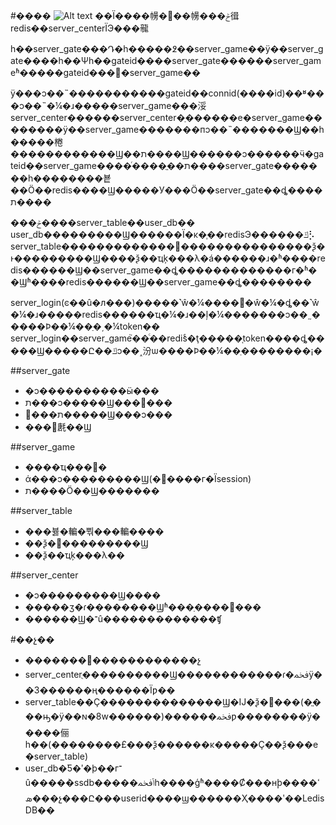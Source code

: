 #����
![Alt text](https://github.com/gochenzl/chess/blob/master/doc/pic/architecture.png?raw=true)
��Ϊ����㡢�߼��㡢���ݲ㣬redis��server_centerΪЭ���㡣 

һ��server_gate���Դ�һ�����߶��server_game��ÿ��server_gate����һ��Ψһ��gateid����server_gate������server_gameʱ�����gateid���͸�server_game��  

ÿ���ͻ��˵�����������gateid��connid(����id)��ʶ���ͻ��˵�¼�ɹ�����server_game���浽server_center������server_center�ַ������е�server_game��������ÿ��server_game�������пͻ��˵�������Ϣ��һ�����棬������������Ϣ��ת����Ϣ������ͻ������ӵ�gateid��server_game����ͬ����ֱ��ת����server_gate�������һ��������뵽��Ӧ��redis����Ϣ�����У���Ӧ��server_gate��ȡ����ת����  

���ݲ����server_table��user_db��  
user_db���������Ϣ������Ϊ�κ�֧��redisЭ������ݿ⡣  
server_table�������������߼���������������ѯ�ͱ���������Ϣ����ѯ��ҵķ���λ�á������ɹ�ʱ����redis������Ϣ��server_game��ȡ�������������г�ʱ��Ϣʱ����redis������Ϣ��server_game��ȡ��������  

server_login(ͼ��û�л���)�����˺ŵ�¼����΢�ŵ�¼�ȡ��˺ŵ�¼�ɹ�����redis������ҵ�¼�ɹ��ļ�¼�������ͻ��˷�����Ϸ��¼��ַ�͵�¼token��  
server_login��server_game֮��ͨ��redisͨ�ţ�����֤token����ȡ�����Ϣ�����Ը��ݿͻ��˰汾ѡ����Ϸ��¼��ַ��������¡�

##server_gate
* �ͻ����������ӹ���
* ת���ͻ�����Ϣ���߼���
* ת���߼�����Ϣ���ͻ���
* ���͹㲥��Ϣ

##server_game
* ����ҵ���߼�
* ά���ͻ���������Ϣ(�߼����г�Ϊsession)
* ת����Ӧ��Ϣ�������

##server_table
* ���뷿�䡢�뿪���䡢����
* ��ѯ�͸���������Ϣ
* ��ѯ��ҵķ���λ��

##server_center
* �ͻ���������Ϣ����
* �����ӡ�ɾ��������Ϣʱ���ַ����߼���
* ������Ϣ�־û�������������ʧ

#��չ��
* �������߼������������չ
* server_centerֻ����������Ϣ������������ɾ�ﵽÿ��3������ң������Ϊƿ��
* server_table��Ҫ��������������Ϣ�Ĳ�ѯ�͸���(�ֱ���ԣ�ÿ��ɴ�8w������)������ﵽƿ��������ÿ�����俪һ��(��������£���ѯ������ĸ�����Ҫ��ѯ���е�server_table)
* user_db�Ƽ�ʹ�þ��г־û����ܵ�ssdb�����ݴﵽһ����ģʱ����Ȼ���нϸߵ����ܣ���չ���Ը���userid����ϣ������Ҳ����ʹ��LedisDB��